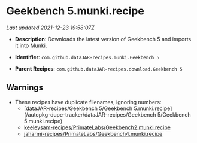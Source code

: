 # Geekbench 5.munki.recipe

_Last updated 2021-12-23 19:58:07Z_

- **Description**: Downloads the latest version of Geekbench 5 and imports it into Munki.

- **Identifier**: `com.github.dataJAR-recipes.munki.Geekbench 5`

- **Parent Recipes**: `com.github.dataJAR-recipes.download.Geekbench 5`

## Warnings

- These recipes have duplicate filenames, ignoring numbers:
    - [dataJAR-recipes/Geekbench 5/Geekbench 5.munki.recipe](/autopkg-dupe-tracker/dataJAR-recipes/Geekbench 5/Geekbench 5.munki.recipe)
    - [keeleysam-recipes/PrimateLabs/Geekbench2.munki.recipe](/autopkg-dupe-tracker/keeleysam-recipes/PrimateLabs/Geekbench2.munki.recipe)
    - [jaharmi-recipes/PrimateLabs/Geekbench4.munki.recipe](/autopkg-dupe-tracker/jaharmi-recipes/PrimateLabs/Geekbench4.munki.recipe)